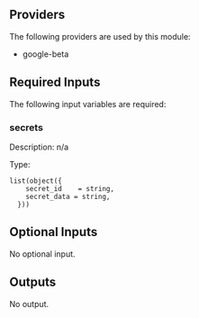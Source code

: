 ## Providers

The following providers are used by this module:

- google-beta

## Required Inputs

The following input variables are required:

### secrets

Description: n/a

Type:

```hcl
list(object({
    secret_id    = string,
    secret_data = string,
  }))
```

## Optional Inputs

No optional input.

## Outputs

No output.

